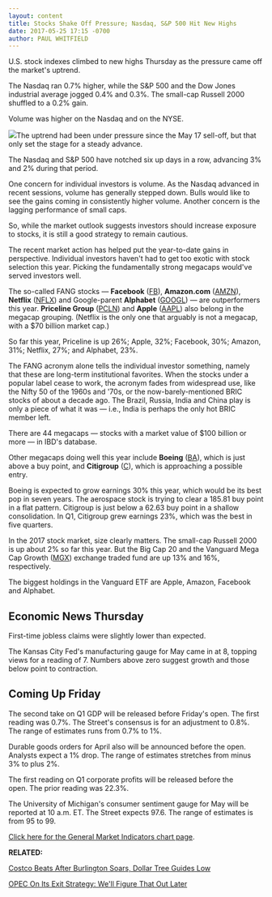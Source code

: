 ```yaml
---
layout: content
title: Stocks Shake Off Pressure; Nasdaq, S&P 500 Hit New Highs
date: 2017-05-25 17:15 -0700
author: PAUL WHITFIELD
---
```








 U.S. stock indexes climbed to new highs Thursday as the pressure came off the market's uptrend.


The Nasdaq ran 0.7% higher, while the S&P 500 and the Dow Jones industrial average jogged 0.4% and 0.3%. The small-cap Russell 2000 shuffled to a 0.2% gain.


Volume was higher on the Nasdaq and on the NYSE.


![](https://www.investors.com/wp-content/uploads/2017/05/MP052517-183x300.png)The uptrend had been under pressure since the May 17 sell-off, but that only set the stage for a steady advance.


The Nasdaq and S&P 500 have notched six up days in a row, advancing 3% and 2% during that period.


One concern for individual investors is volume. As the Nasdaq advanced in recent sessions, volume has generally stepped down. Bulls would like to see the gains coming in consistently higher volume. Another concern is the lagging performance of small caps.


So, while the market outlook suggests investors should increase exposure to stocks, it is still a good strategy to remain cautious.


The recent market action has helped put the year-to-date gains in perspective. Individual investors haven't had to get too exotic with stock selection this year. Picking the fundamentally strong megacaps would've served investors well.


The so-called FANG stocks — **Facebook** ([FB](https://research.investors.com/quote.aspx?symbol=FB)), **Amazon.com** ([AMZN](https://research.investors.com/quote.aspx?symbol=AMZN)), **Netflix** ([NFLX](https://research.investors.com/quote.aspx?symbol=NFLX)) and Google-parent **Alphabet** ([GOOGL](https://research.investors.com/quote.aspx?symbol=GOOGL)) — are outperformers this year. **Priceline Group** ([PCLN](https://research.investors.com/quote.aspx?symbol=PCLN)) and **Apple** ([AAPL](https://research.investors.com/quote.aspx?symbol=AAPL)) also belong in the megacap grouping. (Netflix is the only one that arguably is not a megacap, with a $70 billion market cap.)


So far this year, Priceline is up 26%; Apple, 32%; Facebook, 30%; Amazon, 31%; Netflix, 27%; and Alphabet, 23%.


The FANG acronym alone tells the individual investor something, namely that these are long-term institutional favorites. When the stocks under a popular label cease to work, the acronym fades from widespread use, like the Nifty 50 of the 1960s and '70s, or the now-barely-mentioned BRIC stocks of about a decade ago. The Brazil, Russia, India and China play is only a piece of what it was — i.e., India is perhaps the only hot BRIC member left.


There are 44 megacaps — stocks with a market value of $100 billion or more — in IBD's database.


Other megacaps doing well this year include **Boeing** ([BA](https://research.investors.com/quote.aspx?symbol=BA)), which is just above a buy point, and **Citigroup** ([C](https://research.investors.com/quote.aspx?symbol=C)), which is approaching a possible entry.


Boeing is expected to grow earnings 30% this year, which would be its best pop in seven years. The aerospace stock is trying to clear a 185.81 buy point in a flat pattern. Citigroup is just below a 62.63 buy point in a shallow consolidation. In Q1, Citigroup grew earnings 23%, which was the best in five quarters.


In the 2017 stock market, size clearly matters. The small-cap Russell 2000 is up about 2% so far this year. But the Big Cap 20 and the Vanguard Mega Cap Growth ([MGX](https://research.investors.com/quote.aspx?symbol=MGX)) exchange traded fund are up 13% and 16%, respectively.


The biggest holdings in the Vanguard ETF are Apple, Amazon, Facebook and Alphabet.


Economic News Thursday
----------------------


First-time jobless claims were slightly lower than expected.


The Kansas City Fed's manufacturing gauge for May came in at 8, topping views for a reading of 7. Numbers above zero suggest growth and those below point to contraction.


Coming Up Friday
----------------


The second take on Q1 GDP will be released before Friday's open. The first reading was 0.7%. The Street's consensus is for an adjustment to 0.8%. The range of estimates runs from 0.7% to 1%.


Durable goods orders for April also will be announced before the open. Analysts expect a 1% drop. The range of estimates stretches from minus 3% to plus 2%.


The first reading on Q1 corporate profits will be released before the open. The prior reading was 22.3%.


The University of Michigan's consumer sentiment gauge for May will be reported at 10 a.m. ET. The Street expects 97.6. The range of estimates is from 95 to 99.


[Click here for the General Market Indicators chart page](https://www.investors.com/wp-content/uploads/2017/05/IBD2505155506GMI.pdf).


**RELATED:**


[Costco Beats After Burlington Soars, Dollar Tree Guides Low](https://www.investors.com/research/ibd-industry-themes/dollar-tree-burlington-stores-costco-report-earnings/)


[OPEC On Its Exit Strategy: We'll Figure That Out Later](https://www.investors.com/news/opec-extends-output-cuts-by-9-months-but-oil-prices-fall/)


 




